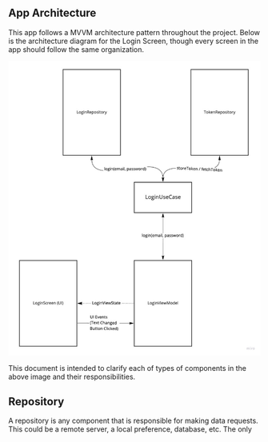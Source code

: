 ## App Architecture

This app follows a MVVM architecture pattern throughout the project. Below is the architecture 
diagram for the Login Screen, though every screen in the app should follow the same organization.

![App architecture diagram](assets/AppModules.jpg)

This document is intended to clarify each of types of components in the above image and their 
responsibilities.

## Repository

A repository is any component that is responsible for making data requests. This could be a remote server,
a local preference, database, etc. The only 